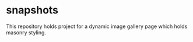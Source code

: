 # snapshots
This repository holds project for a dynamic image gallery page which holds masonry styling.
